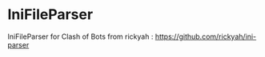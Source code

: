# IniFileParser
IniFileParser for Clash of Bots from rickyah : https://github.com/rickyah/ini-parser
